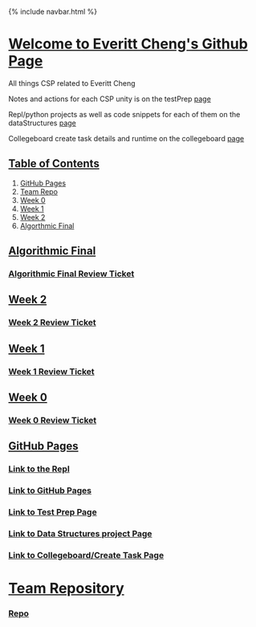 {% include navbar.html %}


# <u> Welcome to Everitt Cheng's Github Page </u>
All things CSP related to Everitt Cheng

Notes and actions for each CSP unity is on the testPrep [page](https://ninjabreadlord.github.io/Tri-3-Everitt-Cheng/testprep)

Repl/python projects as well as code snippets for each of them on the dataStructures [page](https://ninjabreadlord.github.io/Tri-3-Everitt-Cheng/datastructures)

Collegeboard create task details and runtime on the collegeboard [page](https://ninjabreadlord.github.io/Tri-3-Everitt-Cheng/collegeboard)

## <u> Table of Contents </u>
1. [GitHub Pages](https://github.com/NinjaBreadLord/Tri-3-Everitt-Cheng/blob/main/README.md#github-pages)
2. [Team Repo](https://github.com/NinjaBreadLord/Tri-3-Everitt-Cheng/blob/main/README.md#team-repository)
3. [Week 0 ](https://github.com/NinjaBreadLord/Tri-3-Everitt-Cheng/blob/main/README.md#week-0)
4. [Week 1 ](https://github.com/NinjaBreadLord/Tri-3-Everitt-Cheng/blob/main/README.md#week-1)
5. [Week 2](https://github.com/NinjaBreadLord/Tri-3-Everitt-Cheng/blob/main/README.md#week-2)
6. [Algorthmic Final](https://github.com/NinjaBreadLord/Tri-3-Everitt-Cheng/blob/main/README.md#algorithmic-final)

## <u>Algorithmic Final</u>
### [Algorithmic Final Review Ticket](https://github.com/NinjaBreadLord/Tri-3-Everitt-Cheng/issues/4)

## <u>Week 2</u>
### [Week 2 Review Ticket](https://github.com/NinjaBreadLord/Tri-3-Everitt-Cheng/issues/3)

## <u>Week 1</u>
### [Week 1 Review Ticket](https://github.com/NinjaBreadLord/Tri-3-Everitt-Cheng/issues/2)

## <u>Week 0</u>
### [Week 0 Review Ticket](https://github.com/NinjaBreadLord/Tri-3-Everitt-Cheng/issues/1)

## <u>GitHub Pages</u>
### [Link to the Repl](https://replit.com/@EverittC/Tri-3-Everitt-Cheng#repl/menu.py)

### [Link to GitHub Pages](https://ninjabreadlord.github.io/Tri-3-Everitt-Cheng)
### [Link to Test Prep Page](https://ninjabreadlord.github.io/Tri-3-Everitt-Cheng/testprep)
### [Link to Data Structures project Page](https://ninjabreadlord.github.io/Tri-3-Everitt-Cheng/datastructures)
### [Link to Collegeboard/Create Task Page](https://ninjabreadlord.github.io/Tri-3-Everitt-Cheng/collegeboard)

# <u> Team Repository</u>

### [Repo](https://github.com/NinjaBreadLord/grup-grass)



